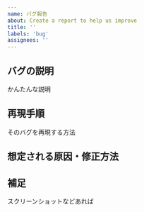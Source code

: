 ```yaml
---
name: バグ報告
about: Create a report to help us improve
title: ''
labels: 'bug'
assignees: ''
---
```


## バグの説明

かんたんな説明

## 再現手順

そのバグを再現する方法

## 想定される原因・修正方法

## 補足

スクリーンショットなどあれば
